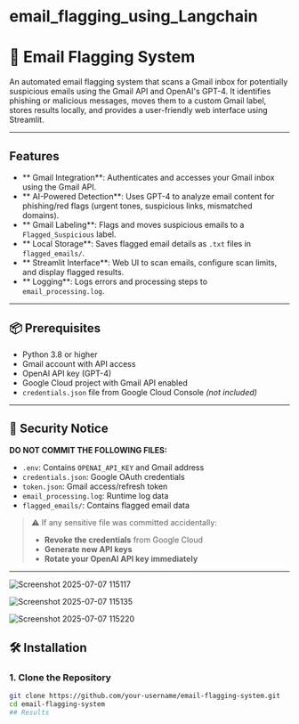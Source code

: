 # email_flagging_using_Langchain
# 📧 Email Flagging System

An automated email flagging system that scans a Gmail inbox for potentially suspicious emails using the Gmail API and OpenAI's GPT-4. It identifies phishing or malicious messages, moves them to a custom Gmail label, stores results locally, and provides a user-friendly web interface using Streamlit.

---

##  Features

- ** Gmail Integration**: Authenticates and accesses your Gmail inbox using the Gmail API.
- ** AI-Powered Detection**: Uses GPT-4 to analyze email content for phishing/red flags (urgent tones, suspicious links, mismatched domains).
- ** Gmail Labeling**: Flags and moves suspicious emails to a `Flagged_Suspicious` label.
- ** Local Storage**: Saves flagged email details as `.txt` files in `flagged_emails/`.
- ** Streamlit Interface**: Web UI to scan emails, configure scan limits, and display flagged results.
- ** Logging**: Logs errors and processing steps to `email_processing.log`.

---

## 📦 Prerequisites

- Python 3.8 or higher
- Gmail account with API access
- OpenAI API key (GPT-4)
- Google Cloud project with Gmail API enabled
- `credentials.json` file from Google Cloud Console *(not included)*

---

## 🔐 Security Notice

**DO NOT COMMIT THE FOLLOWING FILES:**

- `.env`: Contains `OPENAI_API_KEY` and Gmail address
- `credentials.json`: Google OAuth credentials
- `token.json`: Gmail access/refresh token
- `email_processing.log`: Runtime log data
- `flagged_emails/`: Contains flagged email data

> ⚠ If any sensitive file was committed accidentally:
> - **Revoke the credentials** from Google Cloud
> - **Generate new API keys**
> - **Rotate your OpenAI API key immediately**

---


![Screenshot 2025-07-07 115117](https://github.com/user-attachments/assets/b89935d9-adb0-4547-bd80-dc2cb433bd08)


![Screenshot 2025-07-07 115135](https://github.com/user-attachments/assets/58602a9b-7ed2-456c-b589-91eaaa93dff1)

![Screenshot 2025-07-07 115220](https://github.com/user-attachments/assets/10a8055f-b5e2-43d4-82a9-78eade4dab4d)


## 🛠 Installation

### 1. Clone the Repository

```bash
git clone https://github.com/your-username/email-flagging-system.git
cd email-flagging-system
## Results
